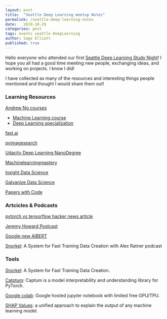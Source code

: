 ```yaml
---
layout: post
title:  "Seattle Deep Learning meetup Notes"
permalink: /seattle-deep-learning-notes
date:   2019-10-29
categories: post
tags: events seattle DeepLearning
author: Sage Elliott
published: true
---
```


Hello everyone who attended our first [Seattle Deep Learning Study Night](https://www.meetup.com/Seattle-Deep-Learning/)! I hope you all had a good time meeting new people, exchanging ideas, and working on projects. I know I did!

I have collected as many of the resources and interesting things people mentioned and thought I would share them out!

### Learning Resources

[Andrew Ng courses](https://www.coursera.org/instructor/andrewng)

- [Machine Learning course](https://www.coursera.org/learn/machine-learning)
- [Deep Learning specialization](https://www.deeplearning.ai/deep-learning-specialization/)

[fast.ai](http://fast.ai)

[pyimagesearch](https://www.pyimagesearch.com/)

[Udacity Deep Learning NanoDegree](https://www.udacity.com/course/deep-learning-nanodegree--nd101)

[Machinelearningmastery](https://machinelearningmastery.com/)

[Insight Data Science](https://www.insightdatascience.com/)

[Galvanize Data Science](http://bit.ly/seadatascience)

[Papers with Code](https://paperswithcode.com/)



### Artcicles & Podcasts


[pytorch vs tensorflow hacker news article](https://news.ycombinator.com/item?id=21216200)

[Jeremy Howard Postcast](https://www.youtube.com/watch?v=J6XcP4JOHmk)


[Google new AlBERT](https://medium.com/syncedreview/googles-albert-is-a-leaner-bert-achieves-sota-on-3-nlp-benchmarks-f64466dd583)

[Snorkel](https://twimlai.com/twiml-talk-270-snorkel-a-system-for-fast-training-data-creation-with-alex-ratner/): A System for Fast Training Data Creation with Alex Ratner podcast



### Tools

[Snorkel](https://hazyresearch.github.io/snorkel/): A System for Fast Training Data Creation.

[Catptum](https://github.com/pytorch/captum): Captum is a model interpretability and understanding library for PyTorch.

[Google colab](https://colab.research.google.com/): Google hosted jupyter notebook with limited free GPU/TPU.

[SHAP Values](https://github.com/slundberg/shap): a unified approach to explain the output of any machine learning model.

